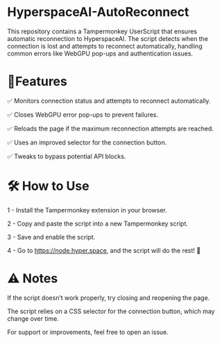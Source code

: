 # HyperspaceAI-AutoReconnect
This repository contains a Tampermonkey UserScript that ensures automatic reconnection to HyperspaceAI. The script detects when the connection is lost and attempts to reconnect automatically, handling common errors like WebGPU pop-ups and authentication issues.

# 📌Features
✅ Monitors connection status and attempts to reconnect automatically.

✅ Closes WebGPU error pop-ups to prevent failures.

✅ Reloads the page if the maximum reconnection attempts are reached.

✅ Uses an improved selector for the connection button.

✅ Tweaks to bypass potential API blocks.

# 🛠️ How to Use
1 - Install the Tampermonkey extension in your browser.

2 - Copy and paste the script into a new Tampermonkey script.

3 - Save and enable the script.

4 - Go to https://node.hyper.space, and the script will do the rest! 🚀

# ⚠️ Notes
If the script doesn’t work properly, try closing and reopening the page.

The script relies on a CSS selector for the connection button, which may change over time.

For support or improvements, feel free to open an issue.
